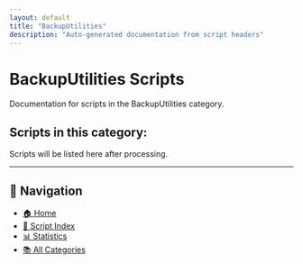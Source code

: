 ```yaml
---
layout: default
title: "BackupUtilities"
description: "Auto-generated documentation from script headers"
---
```


# BackupUtilities Scripts

Documentation for scripts in the BackupUtilities category.

## Scripts in this category:

Scripts will be listed here after processing.

---

## 🧭 Navigation

- [🏠 Home](index.html)
- [📇 Script Index](SCRIPT_INDEX.html)
- [📊 Statistics](STATISTICS.html)
- [📚 All Categories](#categories)

